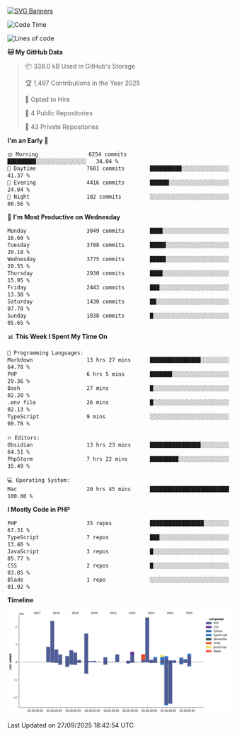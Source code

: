 [![SVG Banners](https://svg-banners.vercel.app/api?type=glitch&text1=Gere_Lajos%F0%9F%92%BB&width=800&height=400)](https://github.com/Akshay090/svg-banners)

<!--START_SECTION:waka-->
![Code Time](http://img.shields.io/badge/Code%20Time-2%2C879%20hrs%2048%20mins-blue)

![Lines of code](https://img.shields.io/badge/From%20Hello%20World%20I%27ve%20Written-14.1%20million%20lines%20of%20code-blue)

**🐱 My GitHub Data** 

> 📦 338.0 kB Used in GitHub's Storage 
 > 
> 🏆 1,497 Contributions in the Year 2025
 > 
> 💼 Opted to Hire
 > 
> 📜 4 Public Repositories 
 > 
> 🔑 43 Private Repositories 
 > 
**I'm an Early 🐤** 

```text
🌞 Morning                6254 commits        █████████░░░░░░░░░░░░░░░░   34.04 % 
🌆 Daytime                7601 commits        ██████████░░░░░░░░░░░░░░░   41.37 % 
🌃 Evening                4416 commits        ██████░░░░░░░░░░░░░░░░░░░   24.04 % 
🌙 Night                  102 commits         ░░░░░░░░░░░░░░░░░░░░░░░░░   00.56 % 
```
📅 **I'm Most Productive on Wednesday** 

```text
Monday                   3049 commits        ████░░░░░░░░░░░░░░░░░░░░░   16.60 % 
Tuesday                  3708 commits        █████░░░░░░░░░░░░░░░░░░░░   20.18 % 
Wednesday                3775 commits        █████░░░░░░░░░░░░░░░░░░░░   20.55 % 
Thursday                 2930 commits        ████░░░░░░░░░░░░░░░░░░░░░   15.95 % 
Friday                   2443 commits        ███░░░░░░░░░░░░░░░░░░░░░░   13.30 % 
Saturday                 1430 commits        ██░░░░░░░░░░░░░░░░░░░░░░░   07.78 % 
Sunday                   1038 commits        █░░░░░░░░░░░░░░░░░░░░░░░░   05.65 % 
```


📊 **This Week I Spent My Time On** 

```text
💬 Programming Languages: 
Markdown                 13 hrs 27 mins      ████████████████░░░░░░░░░   64.78 % 
PHP                      6 hrs 5 mins        ███████░░░░░░░░░░░░░░░░░░   29.36 % 
Bash                     27 mins             █░░░░░░░░░░░░░░░░░░░░░░░░   02.20 % 
.env file                26 mins             █░░░░░░░░░░░░░░░░░░░░░░░░   02.13 % 
TypeScript               9 mins              ░░░░░░░░░░░░░░░░░░░░░░░░░   00.78 % 

🔥 Editors: 
Obsidian                 13 hrs 23 mins      ████████████████░░░░░░░░░   64.51 % 
PhpStorm                 7 hrs 22 mins       █████████░░░░░░░░░░░░░░░░   35.49 % 

💻 Operating System: 
Mac                      20 hrs 45 mins      █████████████████████████   100.00 % 
```

**I Mostly Code in PHP** 

```text
PHP                      35 repos            █████████████████░░░░░░░░   67.31 % 
TypeScript               7 repos             ███░░░░░░░░░░░░░░░░░░░░░░   13.46 % 
JavaScript               3 repos             █░░░░░░░░░░░░░░░░░░░░░░░░   05.77 % 
CSS                      2 repos             █░░░░░░░░░░░░░░░░░░░░░░░░   03.85 % 
Blade                    1 repo              ░░░░░░░░░░░░░░░░░░░░░░░░░   01.92 % 
```



**Timeline**

![Lines of Code chart](https://raw.githubusercontent.com/gere-lajos/gere-lajos/main/assets/bar_graph.png)


 Last Updated on 27/09/2025 18:42:54 UTC
<!--END_SECTION:waka-->
